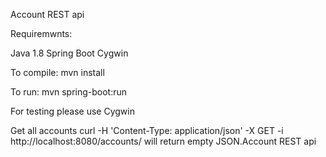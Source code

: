 Account REST api

Requiremwnts:

Java 1.8
Spring Boot
Cygwin

To compile: mvn install

To run: mvn spring-boot:run

For testing please use Cygwin

Get all accounts
curl -H 'Content-Type: application/json' -X GET -i http://localhost:8080/accounts/ will return empty JSON.Account REST api